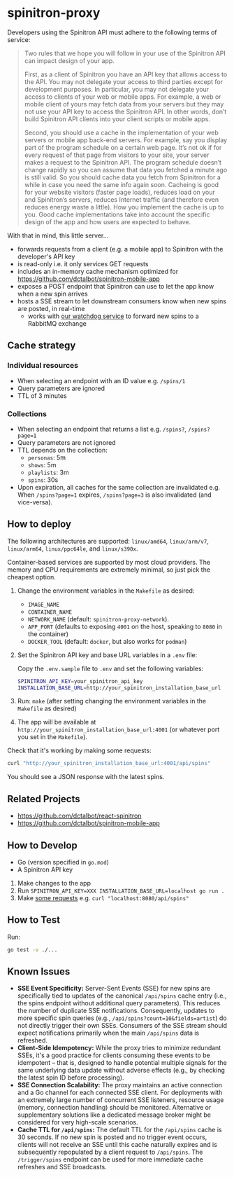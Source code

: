 # spinitron-proxy

Developers using the Spinitron API must adhere to the following terms of service:

> Two rules that we hope you will follow in your use of the Spinitron API can impact design of your app.
>
> First, as a client of Spinitron you have an API key that allows access to the API. You may not delegate your access to third parties except for development purposes. In particular, you may not delegate your access to clients of your web or mobile apps. For example, a web or mobile client of yours may fetch data from your servers but they may not use your API key to access the Spinitron API. In other words, don’t build Spinitron API clients into your client scripts or mobile apps.
>
> Second, you should use a cache in the implementation of your web servers or mobile app back-end servers. For example, say you display part of the program schedule on a certain web page. It’s not ok if for every request of that page from visitors to your site, your server makes a request to the Spinitron API. The program schedule doesn’t change rapidly so you can assume that data you fetched a minute ago is still valid. So you should cache data you fetch from Spinitron for a while in case you need the same info again soon. Cacheing is good for your website visitors (faster page loads), reduces load on your and Spinitron’s servers, reduces Internet traffic (and therefore even reduces energy waste a little). How you implement the cache is up to you. Good cache implementations take into account the specific design of the app and how users are expected to behave.

With that in mind, this little server...

- forwards requests from a client (e.g. a mobile app) to Spinitron with the developer's API key
- is read-only i.e. it only services GET requests
- includes an in-memory cache mechanism optimized for <https://github.com/dctalbot/spinitron-mobile-app>
- exposes a POST endpoint that Spinitron can use to let the app know when a new spin arrives
- hosts a SSE stream to let downstream consumers know when new spins are posted, in real-time
  - works with [our watchdog service](https://github.com/WBOR-91-1-FM/wbor-api-watchdog) to forward new spins to a RabbitMQ exchange

## Cache strategy

### Individual resources

- When selecting an endpoint with an ID value e.g. `/spins/1`
- Query parameters are ignored
- TTL of 3 minutes

### Collections

- When selecting an endpoint that returns a list e.g. `/spins?`, `/spins?page=1`
- Query parameters are not ignored
- TTL depends on the collection:
  - `personas`: 5m
  - `shows`: 5m
  - `playlists`: 3m
  - `spins`: 30s
- Upon expiration, all caches for the same collection are invalidated e.g. When `/spins?page=1` expires, `/spins?page=3` is also invalidated (and vice-versa).

## How to deploy

The following architectures are supported: `linux/amd64`, `linux/arm/v7`, `linux/arm64`, `linux/ppc64le`, and `linux/s390x`.

Container-based services are supported by most cloud providers. The memory and CPU requirements are extremely minimal, so just pick the cheapest option.

1. Change the environment variables in the `Makefile` as desired:
   - `IMAGE_NAME`
   - `CONTAINER_NAME`
   - `NETWORK_NAME` (default: `spinitron-proxy-network`).
   - `APP_PORT` (defaults to exposing `4001` on the host, speaking to `8080` in the container)
   - `DOCKER_TOOL` (default: `docker`, but also works for `podman`)
2. Set the Spinitron API key and base URL variables in a `.env` file:

    Copy the `.env.sample` file to `.env` and set the following variables:

    ```bash
    SPINITRON_API_KEY=your_spinitron_api_key
    INSTALLATION_BASE_URL=http://your_spinitron_installation_base_url
    ```

3. Run: `make` (after setting changing the environment variables in the `Makefile` as desired)
4. The app will be available at `http://your_spinitron_installation_base_url:4001` (or whatever port you set in the `Makefile`).

  Check that it's working by making some requests:

  ```bash
  curl "http://your_spinitron_installation_base_url:4001/api/spins"
  ```

  You should see a JSON response with the latest spins.

## Related Projects

- <https://github.com/dctalbot/react-spinitron>
- <https://github.com/dctalbot/spinitron-mobile-app>

## How to Develop

- Go (version specified in `go.mod`)
- A Spinitron API key

1. Make changes to the app
2. Run `SPINITRON_API_KEY=XXX INSTALLATION_BASE_URL=localhost go run .`
3. Make [some requests](https://spinitron.github.io/v2api/) e.g. `curl "localhost:8080/api/spins"`

## How to Test

Run:

```bash
go test -v ./...
```

## Known Issues

- **SSE Event Specificity:** Server-Sent Events (SSE) for new spins are specifically tied to updates of the canonical `/api/spins` cache entry (i.e., the spins endpoint without additional query parameters). This reduces the number of duplicate SSE notifications. Consequently, updates to more specific spin queries (e.g., `/api/spins?count=10&fields=artist`) do not directly trigger their own SSEs. Consumers of the SSE stream should expect notifications primarily when the main `/api/spins` data is refreshed.
- **Client-Side Idempotency:** While the proxy tries to minimize redundant SSEs, it's a good practice for clients consuming these events to be idempotent – that is, designed to handle potential multiple signals for the same underlying data update without adverse effects (e.g., by checking the latest spin ID before processing).
- **SSE Connection Scalability:** The proxy maintains an active connection and a Go channel for each connected SSE client. For deployments with an extremely large number of concurrent SSE listeners, resource usage (memory, connection handling) should be monitored. Alternative or supplementary solutions like a dedicated message broker might be considered for very high-scale scenarios.
- **Cache TTL for `/api/spins`:** The default TTL for the `/api/spins` cache is 30 seconds. If no new spin is posted and no trigger event occurs, clients will not receive an SSE until this cache naturally expires and is subsequently repopulated by a client request to `/api/spins`. The `/trigger/spins` endpoint can be used for more immediate cache refreshes and SSE broadcasts.
